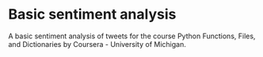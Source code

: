 # Basic sentiment analysis

A basic sentiment analysis of tweets for the course Python Functions, Files, and Dictionaries by Coursera - University of Michigan.
